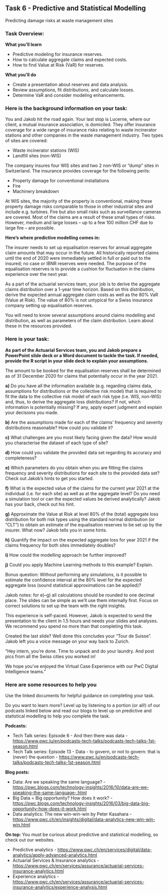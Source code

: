 <h2>Task 6 - Predictive and Statistical Modelling</h2>
Predicting damage risks at waste management sites

<h3>Task Overview:</h3>

<b>What you'll learn</b>

 - Predictive modeling for insurance reserves.
 - How to calculate aggregate claims and expected costs.
 - How to find Value at Risk (VaR) for reserves.

<b>What you'll do</b>

 - Create a presentation about reserves and data analysis.
 - Review assumptions, fit distributions, and calculate losses.
 - Determine VaR and consider modeling enhancements.

<h3>Here is the background information on your task:</h3>

You and Jakob hit the road again. Your last stop is Lucerne, where our client, a mutual insurance association, is domiciled. They offer insurance coverage for a wide range of insurance risks relating to waste incinerator stations and other companies in the waste management industry. Two types of sites are covered:

 - Waste incinerator stations (WIS)
 - Landfill sites (non-WIS)

The company insures four WIS sites and two 2 non-WIS or “dump” sites in Switzerland. The insurance provides coverage for the following perils:

 - Property damage for conventional installations
 - Fire
 - Machinery breakdown  

At WIS sites, the majority of the property is conventional, making these property damage risks comparable to those in other industrial sites and include e.g. turbines. Fire but also small risks such as surveillance cameras are covered. Most of the claims are a result of these small types of risks. However, medium and large losses – up to a few 100 million CHF due to large fire – are possible.

<b>Here’s where predictive modelling comes in:</b>

The insurer needs to set up equalisation reserves for annual aggregate claim amounts that may occur in the future. All historically reported claims until the end of 2020 were immediately settled in full or paid out to the insured; no case or IBNR reserves were needed. The purpose of the equalisation reserves is to provide a cushion for fluctuation in the claims experience over the next year.

As a part of the actuarial services team, your job is to derive the aggregate claims distribution over a 1-year time horizon. Based on this distribution, derive the expected annual aggregate claim costs as well as the 80% VaR (Value at Risk). The value of 80% is not untypical for a Swiss insurance company setting up equalisation reserves.

You will need to know several assumptions around claims modelling and distribution, as well as parameters of the claim distribution. Learn about these in the resources provided.

<h3>Here is your task:</h3>

<b>As part of the Actuarial Services team, you and Jakob prepare a PowerPoint slide deck or a Word document to tackle the task. If needed, provide the R script in your slide deck to explain your assumptions.</b>

The amount to be booked for the equalisation reserves shall be determined as of 31 December 2020 for claims that potentially occur in the year 2021.

<b>a)</b> Do you have all the information available (e.g. regarding claims data, assumptions for distributions or the collective risk model) that is required to fit the data to the collective risk model of each risk type (i.e. WIS, non-WIS) and, thus, to derive the aggregate loss distributions? If not, which information is potentially missing? If any, apply expert judgment and explain your decisions you made.

<b>b)</b> Are the assumptions made for each of the claims’ frequency and severity distributions reasonable? How could you validate it?

<b>c)</b> What challenges are you most likely facing given the data? How would you characterise the dataset of each type of site?

<b>d)</b> How could you validate the provided data set regarding its accuracy and completeness?

<b>e)</b> Which parameters do you obtain when you are fitting the claims frequency and severity distributions for each site to the provided data set? Check out Jakob’s hints to get you started.

<b>f)</b> What is the expected value of the claims for the current year 2021 at the individual (i.e. for each site) as well as at the aggregate level? Do you need a simulation tool or can the expected values be derived analytically? Jakob has your back, check out his hint.

<b>g)</b> Approximate the Value at Risk at level 80% of the (total) aggregate loss distribution for both risk types using the standard normal distribution (or “CLT”) to obtain an estimate of the equalisation reserves to be set up by the insurer. What now? Jakob tells you in some hints.

<b>h)</b> Quantify the impact on the expected aggregate loss for year 2021 if the claims frequency for both sites immediately doubles?

<b>i)</b> How could the modelling approach be further improved?

<b>j)</b> Could you apply Machine Learning methods to this example? Explain.

Bonus question: Without performing any simulations, is it possible to estimate the confidence interval at the 80% level for the expected aggregate loss (sound statistical approximations can be applied)? 

Jakob notes: for e)–g) all calculations should be rounded to one decimal place. The slides can be simple as we’ll use them internally first. Focus on correct solutions to set up the team with the right insights. 

This experience is self-paced. However, Jakob is expected to send the presentation to the client in 1.5 hours and needs your slides and analyses. We recommend you spend no more than that completing this task. 

Created the last slide? Well done this concludes your “Tour de Suisse”. Jakob left you a voice message on your way back to Zurich. 

“Hey intern, you’re done. Time to unpack and do your laundry. And post pics from all the Swiss cities you worked in!

We hope you’ve enjoyed the Virtual Case Experience with our PwC Digital Intelligence teams.”

<h3>Here are some resources to help you</h3>

Use the linked documents for helpful guidance on completing your task.

Do you want to learn more? Level up by listening to a portion (or all!) of our podcasts linked below and read our blogs to level up on predictive and statistical modelling to help you complete the task. 

<b>Podcasts:</b>

 - Tech Talk series: Episode 6 - And then there was data - https://www.pwc.lu/en/podcasts-tech-talks/podcasts-tech-talks-1st-season.html
 - Tech Talk series: Episode 13 - Data - to govern, or not to govern: that is (never) the question - https://www.pwc.lu/en/podcasts-tech-talks/podcasts-tech-talks-1st-season.html
 
<b>Blog posts:</b>

 - Data: Are we speaking the same language? - https://pwc.blogs.com/technology-insights/2016/10/data-are-we-speaking-the-same-language-.html
 - Big Data = Big opportunity? How does it work? - https://pwc.blogs.com/technology-insights/2016/03/big-data-big-opportunity-how-does-it-work.html
 - Data analytics: The new win-win-win by Peter Kasahara - https://www.pwc.ch/en/insights/digital/data-analytics-new-win-win-win.html

<b>On top:</b> You must be curious about predictive and statistical modelling, so check out our websites.

 - Predictive analytics - https://www.pwc.ch/en/services/digital/data-analytics/apply-advanced-analytics.html
 - Actuarial Services & Insurance analytics - https://www.pwc.ch/en/services/assurance/actuarial-services-insurance-analytics.html
 - Experience analytics - https://www.pwc.ch/en/services/assurance/actuarial-services-insurance-analytics/experience-analysis.html
